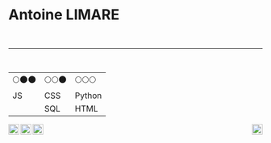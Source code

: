<h1>Antoine LIMARE</h1>
</br>
<hr>
</br><table>
  <tr><td>🌕🌑🌑</td>
      <td>🌕🌕🌑</td>
      <td>🌕🌕🌕</td></tr>
    
  <tr><td>JS</td>
      <td>CSS</td>
      <td>Python</td></tr>
  <tr><td></td>
      <td>SQL</td>
      <td>HTML</td></tr>
</table>


<img align="left" alt="HTML | Logo" width="21px" src="https://logodownload.org/wp-content/uploads/2016/10/html5-logo.png" />
<img align="left" alt="HTML | Logo" width="21px" src="https://logodownload.org/wp-content/uploads/2017/04/css-3-logo.png" />
<img align="left" alt="HTML | Logo" width="21px" src="https://upload.wikimedia.org/wikipedia/commons/thumb/c/c3/Python-logo-notext.svg/1869px-Python-logo-notext.svg.png" />



<a href="https://www.instagram.com/at_limare/">
  <img align="right" alt="Limare Antoine | instagram" width="21px" src="https://upload.wikimedia.org/wikipedia/commons/thumb/e/e7/Instagram_logo_2016.svg/1200px-Instagram_logo_2016.svg.png" />
</a>

